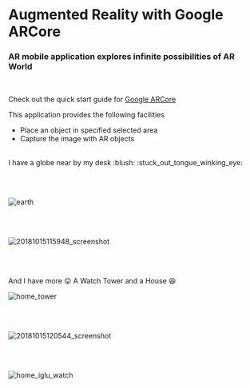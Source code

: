 # Augmented Reality with Google ARCore

### AR mobile application explores infinite possibilities of AR World

<br>

Check out the quick start guide for  [Google ARCore](https://developers.google.com/ar/develop/java/quickstart)<br>

This application provides the following facilities<br>

* Place an object in specified selected area
* Capture the image with AR objects

<br>
I have a globe near by my desk  :blush:   :stuck_out_tongue_winking_eye:

<br><br>

![earth](https://user-images.githubusercontent.com/39777674/46940264-f128a280-d085-11e8-90bd-b57ac1cbc54b.gif)



<br><br>

![20181015115948_screenshot](https://user-images.githubusercontent.com/39777674/46934347-0ba65000-d075-11e8-8437-32288e897650.jpg)

<br><br>


And I have more   :stuck_out_tongue:  A Watch Tower and a House  :laughing:
<br>


![home_tower](https://user-images.githubusercontent.com/39777674/46940345-2634f500-d086-11e8-8496-8790aa039cfb.gif)


<br><br>

![20181015120544_screenshot](https://user-images.githubusercontent.com/39777674/46934332-f7625300-d074-11e8-82bf-3975d98bbb72.jpg)

<br><br>

![home_iglu_watch](https://user-images.githubusercontent.com/39777674/46940483-7449f880-d086-11e8-88b5-07552896fd92.gif)

<br>
